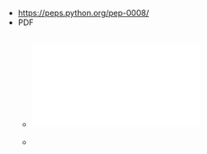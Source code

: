 - https://peps.python.org/pep-0008/
- PDF
	- ![PEP 8 – Style Guide for Python Code _ peps.python.org.pdf](../assets/PEP_8_–_Style_Guide_for_Python_Code_peps.python.org_1697781868912_0.pdf)
		-
	-